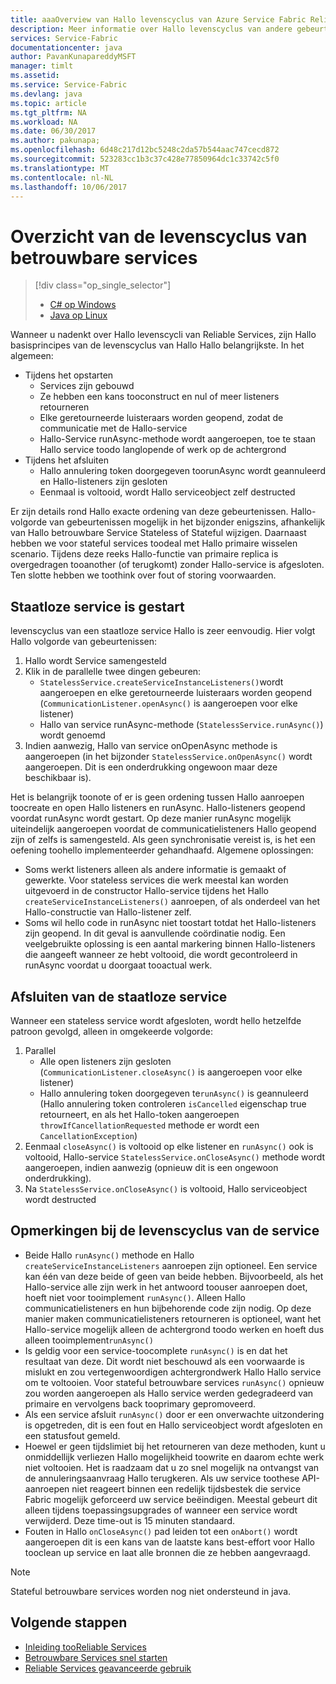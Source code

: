 ```yaml
---
title: aaaOverview van Hallo levenscyclus van Azure Service Fabric Reliable Services | Microsoft Docs
description: Meer informatie over Hallo levenscyclus van andere gebeurtenissen in betrouwbare Service Fabric-services
services: Service-Fabric
documentationcenter: java
author: PavanKunapareddyMSFT
manager: timlt
ms.assetid: 
ms.service: Service-Fabric
ms.devlang: java
ms.topic: article
ms.tgt_pltfrm: NA
ms.workload: NA
ms.date: 06/30/2017
ms.author: pakunapa;
ms.openlocfilehash: 6d48c217d12bc5248c2da57b544aac747cecd872
ms.sourcegitcommit: 523283cc1b3c37c428e77850964dc1c33742c5f0
ms.translationtype: MT
ms.contentlocale: nl-NL
ms.lasthandoff: 10/06/2017
---
```

# <a name="reliable-services-lifecycle-overview"></a>Overzicht van de levenscyclus van betrouwbare services
> [!div class="op_single_selector"]
> * [C# op Windows](service-fabric-reliable-services-lifecycle.md)
> * [Java op Linux](service-fabric-reliable-services-lifecycle-java.md)
>
>

Wanneer u nadenkt over Hallo levenscycli van Reliable Services, zijn Hallo basisprincipes van de levenscyclus van Hallo Hallo belangrijkste. In het algemeen:

* Tijdens het opstarten
  * Services zijn gebouwd
  * Ze hebben een kans tooconstruct en nul of meer listeners retourneren
  * Elke geretourneerde luisteraars worden geopend, zodat de communicatie met de Hallo-service
  * Hallo-Service runAsync-methode wordt aangeroepen, toe te staan Hallo service toodo langlopende of werk op de achtergrond
* Tijdens het afsluiten
  * Hallo annulering token doorgegeven toorunAsync wordt geannuleerd en Hallo-listeners zijn gesloten
  * Eenmaal is voltooid, wordt Hallo serviceobject zelf destructed

Er zijn details rond Hallo exacte ordening van deze gebeurtenissen. Hallo-volgorde van gebeurtenissen mogelijk in het bijzonder enigszins, afhankelijk van Hallo betrouwbare Service Stateless of Stateful wijzigen. Daarnaast hebben we voor stateful services toodeal met Hallo primaire wisselen scenario. Tijdens deze reeks Hallo-functie van primaire replica is overgedragen tooanother (of terugkomt) zonder Hallo-service is afgesloten. Ten slotte hebben we toothink over fout of storing voorwaarden.

## <a name="stateless-service-startup"></a>Staatloze service is gestart
levenscyclus van een staatloze service Hallo is zeer eenvoudig. Hier volgt Hallo volgorde van gebeurtenissen:

1. Hallo wordt Service samengesteld
2. Klik in de parallelle twee dingen gebeuren:
    - `StatelessService.createServiceInstanceListeners()`wordt aangeroepen en elke geretourneerde luisteraars worden geopend (`CommunicationListener.openAsync()` is aangeroepen voor elke listener)
    - Hallo van service runAsync-methode (`StatelessService.runAsync()`) wordt genoemd
3. Indien aanwezig, Hallo van service onOpenAsync methode is aangeroepen (in het bijzonder `StatelessService.onOpenAsync()` wordt aangeroepen. Dit is een onderdrukking ongewoon maar deze beschikbaar is).

Het is belangrijk toonote of er is geen ordening tussen Hallo aanroepen toocreate en open Hallo listeners en runAsync. Hallo-listeners geopend voordat runAsync wordt gestart. Op deze manier runAsync mogelijk uiteindelijk aangeroepen voordat de communicatielisteners Hallo geopend zijn of zelfs is samengesteld. Als geen synchronisatie vereist is, is het een oefening toohello implementeerder gehandhaafd. Algemene oplossingen:

* Soms werkt listeners alleen als andere informatie is gemaakt of gewerkte. Voor stateless services die werk meestal kan worden uitgevoerd in de constructor Hallo-service tijdens het Hallo `createServiceInstanceListeners()` aanroepen, of als onderdeel van het Hallo-constructie van Hallo-listener zelf.
* Soms wil hello code in runAsync niet toostart totdat het Hallo-listeners zijn geopend. In dit geval is aanvullende coördinatie nodig. Een veelgebruikte oplossing is een aantal markering binnen Hallo-listeners die aangeeft wanneer ze hebt voltooid, die wordt gecontroleerd in runAsync voordat u doorgaat tooactual werk.

## <a name="stateless-service-shutdown"></a>Afsluiten van de staatloze service
Wanneer een stateless service wordt afgesloten, wordt hello hetzelfde patroon gevolgd, alleen in omgekeerde volgorde:

1. Parallel
    - Alle open listeners zijn gesloten (`CommunicationListener.closeAsync()` is aangeroepen voor elke listener)
    - Hallo annulering token doorgegeven te`runAsync()` is geannuleerd (Hallo annulering token controleren `isCancelled` eigenschap true retourneert, en als het Hallo-token aangeroepen `throwIfCancellationRequested` methode er wordt een `CancellationException`)
2. Eenmaal `closeAsync()` is voltooid op elke listener en `runAsync()` ook is voltooid, Hallo-service `StatelessService.onCloseAsync()` methode wordt aangeroepen, indien aanwezig (opnieuw dit is een ongewoon onderdrukking).
3. Na `StatelessService.onCloseAsync()` is voltooid, Hallo serviceobject wordt destructed

## <a name="notes-on-service-lifecycle"></a>Opmerkingen bij de levenscyclus van de service
* Beide Hallo `runAsync()` methode en Hallo `createServiceInstanceListeners` aanroepen zijn optioneel. Een service kan één van deze beide of geen van beide hebben. Bijvoorbeeld, als het Hallo-service alle zijn werk in het antwoord toouser aanroepen doet, hoeft niet voor tooimplement `runAsync()`. Alleen Hallo communicatielisteners en hun bijbehorende code zijn nodig. Op deze manier maken communicatielisteners retourneren is optioneel, want het Hallo-service mogelijk alleen de achtergrond toodo werken en hoeft dus alleen tooimplement`runAsync()`
* Is geldig voor een service-toocomplete `runAsync()` is en dat het resultaat van deze. Dit wordt niet beschouwd als een voorwaarde is mislukt en zou vertegenwoordigen achtergrondwerk Hallo Hallo service om te voltooien. Voor stateful betrouwbare services `runAsync()` opnieuw zou worden aangeroepen als Hallo service werden gedegradeerd van primaire en vervolgens back tooprimary gepromoveerd.
* Als een service afsluit `runAsync()` door er een onverwachte uitzondering is opgetreden, dit is een fout en Hallo serviceobject wordt afgesloten en een statusfout gemeld.
* Hoewel er geen tijdslimiet bij het retourneren van deze methoden, kunt u onmiddellijk verliezen Hallo mogelijkheid toowrite en daarom echte werk niet voltooien. Het is raadzaam dat u zo snel mogelijk na ontvangst van de annuleringsaanvraag Hallo terugkeren. Als uw service toothese API-aanroepen niet reageert binnen een redelijk tijdsbestek die service Fabric mogelijk geforceerd uw service beëindigen. Meestal gebeurt dit alleen tijdens toepassingsupgrades of wanneer een service wordt verwijderd. Deze time-out is 15 minuten standaard.
* Fouten in Hallo `onCloseAsync()` pad leiden tot een `onAbort()` wordt aangeroepen dit is een kans van de laatste kans best-effort voor Hallo tooclean up service en laat alle bronnen die ze hebben aangevraagd.

> [!NOTE]
> Stateful betrouwbare services worden nog niet ondersteund in java.
>
>

## <a name="next-steps"></a>Volgende stappen
* [Inleiding tooReliable Services](service-fabric-reliable-services-introduction.md)
* [Betrouwbare Services snel starten](service-fabric-reliable-services-quick-start.md)
* [Reliable Services geavanceerde gebruik](service-fabric-reliable-services-advanced-usage.md)
